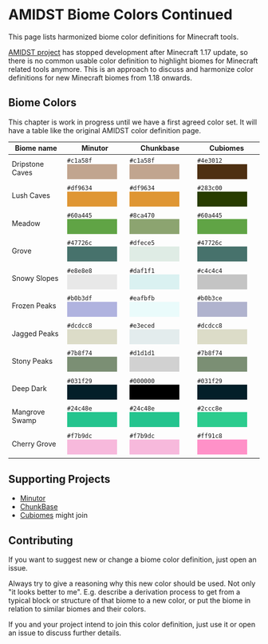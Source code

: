# AMIDST Biome Colors Continued
This page lists harmonized biome color definitions for Minecraft tools.

[AMIDST project](https://github.com/toolbox4minecraft/amidst) has stopped development after Minecraft 1.17 update, so there is no common usable color definition to highlight biomes for Minecraft related tools anymore. This is an approach to discuss and harmonize color definitions for new Minecraft biomes from 1.18 onwards.


## Biome Colors
This chapter is work in progress until we have a first agreed color set.
It will have a table like the original AMIDST color definition page.

| Biome name      | Minutor                          | Chunkbase                        | Cubiomes                         |
| --------------- | -------------------------------- | -------------------------------- | ---------------------------------|
| Dripstone Caves | `#c1a58f` ![](colors/c1a58f.png) | `#c1a58f` ![](colors/c1a58f.png) | `#4e3012` ![](colors/4e3012.png)
| Lush Caves      | `#df9634` ![](colors/df9634.png) | `#df9634` ![](colors/df9634.png) | `#283c00` ![](colors/283c00.png)
| Meadow          | `#60a445` ![](colors/60a445.png) | `#8ca470` ![](colors/8ca470.png) | `#60a445` ![](colors/60a445.png)
| Grove           | `#47726c` ![](colors/47726c.png) | `#dfece5` ![](colors/dfece5.png) | `#47726c` ![](colors/47726c.png)
| Snowy Slopes    | `#e8e8e8` ![](colors/e8e8e8.png) | `#daf1f1` ![](colors/daf1f1.png) | `#c4c4c4` ![](colors/c4c4c4.png)
| Frozen Peaks    | `#b0b3df` ![](colors/b0b3df.png) | `#eafbfb` ![](colors/eafbfb.png) | `#b0b3ce` ![](colors/b0b3ce.png)
| Jagged Peaks    | `#dcdcc8` ![](colors/dcdcc8.png) | `#e3eced` ![](colors/e3eced.png) | `#dcdcc8` ![](colors/dcdcc8.png)
| Stony Peaks     | `#7b8f74` ![](colors/7b8f74.png) | `#d1d1d1` ![](colors/d1d1d1.png) | `#7b8f74` ![](colors/7b8f74.png)
| Deep Dark       | `#031f29` ![](colors/031f29.png) | `#000000` ![](colors/000000.png) | `#031f29` ![](colors/031f29.png)
| Mangrove Swamp  | `#24c48e` ![](colors/24c48e.png) | `#24c48e` ![](colors/24c48e.png) | `#2ccc8e` ![](colors/2ccc8e.png)
| Cherry Grove    | `#f7b9dc` ![](colors/f7b9dc.png) | `#f7b9dc` ![](colors/f7b9dc.png) | `#ff91c8` ![](colors/ff91c8.png)


## Supporting Projects
* [Minutor](https://github.com/mrkite/minutor)
* [ChunkBase](https://www.chunkbase.com/apps/biome-finder)
* [Cubiomes](https://github.com/Cubitect/cubiomes) might join


## Contributing
If you want to suggest new or change a biome color definition, just open an issue.

Always try to give a reasoning why this new color should be used. Not only "it looks better to me". E.g. describe a derivation process to get from a typical block or structure of that biome to a new color, or put the biome in relation to similar biomes and their colors.

If you and your project intend to join this color definition, just use it or open an issue to discuss further details.
